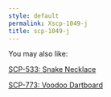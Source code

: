 ```yaml
---
style: default
permalink: Xscp-1049-j
title: scp-1049-j
---
```

You may also like:

[SCP-533: Snake Necklace](http://scp-wiki.net/scp-533)

[SCP-773: Voodoo Dartboard](http://scp-wiki.net/scp-773)
